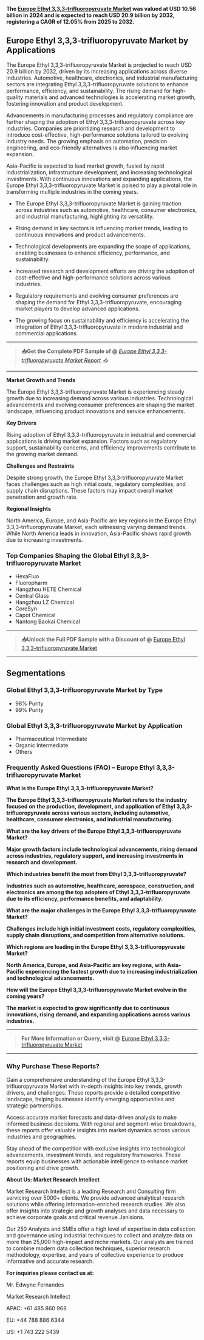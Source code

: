 <p><strong>The <a href="https://www.marketresearchintellect.com/download-sample/?rid=929761&amp;utm_source=Pulse-April-Europe&amp;utm_medium=852">Europe Ethyl 3,3,3-trifluoropyruvate Market</a> was valued at USD 10.56 billion in 2024 and is expected to reach USD 20.9 billion by 2032, registering a CAGR of 12.05% from 2025 to 2032.</strong></p><h2>Europe Ethyl 3,3,3-trifluoropyruvate Market by Applications&nbsp;</h2><p><p>The Europe Ethyl 3,3,3-trifluoropyruvate Market is projected to reach USD 20.9 billion by 2032, driven by its increasing applications across diverse industries. Automotive, healthcare, electronics, and industrial manufacturing sectors are integrating Ethyl 3,3,3-trifluoropyruvate solutions to enhance performance, efficiency, and sustainability. The rising demand for high-quality materials and advanced technologies is accelerating market growth, fostering innovation and product development.</p><p>Advancements in manufacturing processes and regulatory compliance are further shaping the adoption of Ethyl 3,3,3-trifluoropyruvate across key industries. Companies are prioritizing research and development to introduce cost-effective, high-performance solutions tailored to evolving industry needs. The growing emphasis on automation, precision engineering, and eco-friendly alternatives is also influencing market expansion.</p><p>Asia-Pacific is expected to lead market growth, fueled by rapid industrialization, infrastructure development, and increasing technological investments. With continuous innovations and expanding applications, the Europe Ethyl 3,3,3-trifluoropyruvate Market is poised to play a pivotal role in transforming multiple industries in the coming years.</p></p><ul><li><p>The Europe Ethyl 3,3,3-trifluoropyruvate Market is gaining traction across industries such as automotive, healthcare, consumer electronics, and industrial manufacturing, highlighting its versatility.</p></li><li><p>Rising demand in key sectors is influencing market trends, leading to continuous innovations and product advancements.</p></li><li><p>Technological developments are expanding the scope of applications, enabling businesses to enhance efficiency, performance, and sustainability.</p></li><li><p>Increased research and development efforts are driving the adoption of cost-effective and high-performance solutions across various industries.</p></li><li><p>Regulatory requirements and evolving consumer preferences are shaping the demand for Ethyl 3,3,3-trifluoropyruvate, encouraging market players to develop advanced applications.</p></li><li><p>The growing focus on sustainability and efficiency is accelerating the integration of Ethyl 3,3,3-trifluoropyruvate in modern industrial and commercial applications.</p></li></ul><hr /><blockquote><p><strong><span class="font-[700]">📥Get the Complete PDF Sample of @ </span></strong><em><span class="font-[700]"><a href="https://www.marketresearchintellect.com/download-sample/?rid=929761&amp;utm_source=Pulse-April-Europe&amp;utm_medium=852" target="_blank" data-tracking-control-name="article-ssr-frontend-pulse_little-text-block" data-tracking-will-navigate="" data-test-link="">Europe Ethyl 3,3,3-trifluoropyruvate Market Report</a>&nbsp;📥</span></em></p></blockquote><hr /><p class="" data-start="77" data-end="360"><strong data-start="77" data-end="105">Market Growth and Trends</strong></p><p class="" data-start="77" data-end="360">The Europe Ethyl 3,3,3-trifluoropyruvate Market is experiencing steady growth due to increasing demand across various industries. Technological advancements and evolving consumer preferences are shaping the market landscape, influencing product innovations and service enhancements.</p><p class="" data-start="362" data-end="606"><strong data-start="362" data-end="377">Key Drivers</strong></p><p class="" data-start="362" data-end="606">Rising adoption of Ethyl 3,3,3-trifluoropyruvate in industrial and commercial applications is driving market expansion. Factors such as regulatory support, sustainability concerns, and efficiency improvements contribute to the growing market demand.</p><p class="" data-start="608" data-end="849"><strong data-start="608" data-end="637">Challenges and Restraints</strong></p><p class="" data-start="608" data-end="849">Despite strong growth, the Europe Ethyl 3,3,3-trifluoropyruvate Market faces challenges such as high initial costs, regulatory complexities, and supply chain disruptions. These factors may impact overall market penetration and growth rate.</p><p class="" data-start="851" data-end="1095"><strong data-start="851" data-end="872">Regional Insights</strong></p><p class="" data-start="851" data-end="1095">North America, Europe, and Asia-Pacific are key regions in the Europe Ethyl 3,3,3-trifluoropyruvate Market, each witnessing varying demand trends. While North America leads in innovation, Asia-Pacific shows rapid growth due to increasing investments.</p><p><h3>Top Companies Shaping the Global Ethyl 3,3,3-trifluoropyruvate Market </h3><ul><li>HexaFluo</li><li>Fluoropharm</li><li>Hangzhou HETE Chemical</li><li>Central Glass</li><li>Hangzhou LZ Chemical</li><li>CoreSyn</li><li>Capot Chemical</li><li>Nantong Baokai Chemical</li></ul></p><hr /><blockquote><p><strong>📥Unlock the Full PDF Sample with a Discount of @</strong> <a href="https://www.marketresearchintellect.com/ask-for-discount/?rid=929761&amp;utm_source=Pulse-April-Europe&amp;utm_medium=852">Europe Ethyl 3,3,3-trifluoropyruvate Market</a></p></blockquote><hr /><p><h2>Segmentations</h2><h3>Global Ethyl 3,3,3-trifluoropyruvate Market by Type</h3><ul><li>98% Purity</li><li>99% Purity</li></ul><h3>Global Ethyl 3,3,3-trifluoropyruvate Market by Application</h3><ul><li>Pharmaceutical Intermediate</li><li>Organic Intermediate</li><li>Others</li></ul></p><h3><strong>Frequently Asked Questions (FAQ) &ndash; Europe Ethyl 3,3,3-trifluoropyruvate Market</strong></h3><p><strong>What is the Europe Ethyl 3,3,3-trifluoropyruvate Market?</strong></p><p><strong>The Europe Ethyl 3,3,3-trifluoropyruvate Market refers to the industry focused on the production, development, and application of Ethyl 3,3,3-trifluoropyruvate across various sectors, including automotive, healthcare, consumer electronics, and industrial manufacturing.</strong></p><p><strong>What are the key drivers of the Europe Ethyl 3,3,3-trifluoropyruvate Market?</strong></p><p><strong>Major growth factors include technological advancements, rising demand across industries, regulatory support, and increasing investments in research and development.</strong></p><p><strong>Which industries benefit the most from Ethyl 3,3,3-trifluoropyruvate?</strong></p><p><strong>Industries such as automotive, healthcare, aerospace, construction, and electronics are among the top adopters of Ethyl 3,3,3-trifluoropyruvate due to its efficiency, performance benefits, and adaptability.</strong></p><p><strong>What are the major challenges in the Europe Ethyl 3,3,3-trifluoropyruvate Market?</strong></p><p><strong>Challenges include high initial investment costs, regulatory complexities, supply chain disruptions, and competition from alternative solutions.</strong></p><p><strong>Which regions are leading in the Europe Ethyl 3,3,3-trifluoropyruvate Market?</strong></p><p><strong>North America, Europe, and Asia-Pacific are key regions, with Asia-Pacific experiencing the fastest growth due to increasing industrialization and technological advancements.</strong></p><p><strong>How will the Europe Ethyl 3,3,3-trifluoropyruvate Market evolve in the coming years?</strong></p><p><strong>The market is expected to grow significantly due to continuous innovations, rising demand, and expanding applications across various industries.</strong></p><hr /><blockquote><p><span class="font-[700]"><strong>For More Information or Query, visit&nbsp;@</strong>&nbsp;</span><span class="font-[700]"><a href="https://www.marketresearchintellect.com/product/global-ethyl-333-trifluoropyruvate-market/?utm_source=Linkedin&utm_medium=852" target="_blank" data-tracking-control-name="article-ssr-frontend-pulse_little-text-block" data-tracking-will-navigate="" data-test-link="">Europe Ethyl 3,3,3-trifluoropyruvate Market</a></span></p></blockquote><hr /><h3><strong data-start="0" data-end="31">Why Purchase These Reports?</strong></h3><p class="" data-start="35" data-end="297">Gain a comprehensive understanding of the Europe Ethyl 3,3,3-trifluoropyruvate Market with in-depth insights into key trends, growth drivers, and challenges. These reports provide a detailed competitive landscape, helping businesses identify emerging opportunities and strategic partnerships.</p><p class="" data-start="299" data-end="540">Access accurate market forecasts and data-driven analysis to make informed business decisions. With regional and segment-wise breakdowns, these reports offer valuable insights into market dynamics across various industries and geographies.</p><p class="" data-start="542" data-end="784">Stay ahead of the competition with exclusive insights into technological advancements, investment trends, and regulatory frameworks. These reports equip businesses with actionable intelligence to enhance market positioning and drive growth.</p><p><strong><span class="font-[700]">About Us: Market Research Intellect</span></strong></p><p><span class="">Market Research Intellect is a leading Research and Consulting firm servicing over 5000+ clients. We provide advanced analytical research solutions while offering information-enriched research studies.&nbsp;</span>We also offer insights into strategic and growth analyses and data necessary to achieve corporate goals and critical revenue Janisions.</p><p><span class="">Our 250 Analysts and SMEs offer a high level of expertise in data collection and governance using industrial techniques to collect and analyze data on more than 25,000 high-impact and niche markets. Our analysts are trained to combine modern data collection techniques, superior research methodology, expertise, and years of collective experience to produce informative and accurate research.</span></p><p><strong>For inquiries please contact us at:</strong></p><p>Mr. Edwyne Fernandes</p><p>Market Research Intellect</p><p>APAC: +61 485 860 968</p><p>EU: +44 788 886 6344</p><p>US: +1 743 222 5439</p>